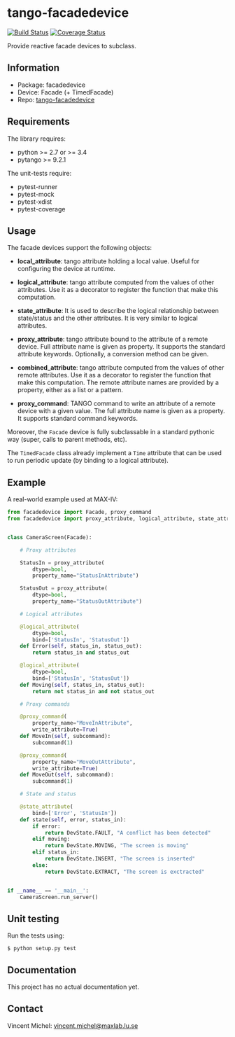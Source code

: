 tango-facadedevice
==================

[![Build Status](https://travis-ci.org/MaxIV-KitsControls/tango-facadedevice.svg?branch=master)](https://travis-ci.org/MaxIV-KitsControls/tango-facadedevice)
[![Coverage Status](https://coveralls.io/repos/github/MaxIV-KitsControls/tango-facadedevice/badge.svg?branch=master)](https://coveralls.io/github/MaxIV-KitsControls/tango-facadedevice?branch=master)

Provide reactive facade devices to subclass.

Information
-----------

 - Package: facadedevice
 - Device:  Facade (+ TimedFacade)
 - Repo:    [tango-facadedevice][repo]

[repo]: https://github.com/MaxIV-KitsControls/tango-facadedevice.git

Requirements
------------

The library requires:

 - python >= 2.7 or >= 3.4
 - pytango >= 9.2.1

The unit-tests require:

 - pytest-runner
 - pytest-mock
 - pytest-xdist
 - pytest-coverage


Usage
-----

The facade devices support the following objects:

- **local_attribute**: tango attribute holding a local value. Useful for
configuring the device at runtime.

- **logical_attribute**: tango attribute computed from the values of other
  attributes. Use it as a decorator to register the function that make this
  computation.

- **state_attribute**: It is used to describe the logical relationship between
  state/status and the other attributes. It is very similar to logical attributes.

- **proxy_attribute**: tango attribute bound to the attribute of a remote
  device. Full attribute name is given as property. It supports the
  standard attribute keywords. Optionally, a conversion method can be given.

- **combined_attribute**: tango attribute computed from the values of other
  remote attributes. Use it as a decorator to register the function that make
  this computation. The remote attribute names are provided by a property,
  either as a list or a pattern.

- **proxy_command**: TANGO command to write an attribute of a remote device
  with a given value. The full attribute name is given as a property. It
  supports standard command keywords.

Moreover, the `Facade` device is fully subclassable in a standard pythonic way
(super, calls to parent methods, etc).

The `TimedFacade` class already implement a `Time` attribute that can be used
to run periodic update (by binding to a logical attribute).


Example
-------

A real-world example used at MAX-IV:

```python
from facadedevice import Facade, proxy_command
from facadedevice import proxy_attribute, logical_attribute, state_attribute


class CameraScreen(Facade):

    # Proxy attributes

    StatusIn = proxy_attribute(
        dtype=bool,
        property_name="StatusInAttribute")

    StatusOut = proxy_attribute(
        dtype=bool,
        property_name="StatusOutAttribute")

    # Logical attributes

    @logical_attribute(
        dtype=bool,
        bind=['StatusIn', 'StatusOut'])
    def Error(self, status_in, status_out):
        return status_in and status_out

    @logical_attribute(
        dtype=bool,
        bind=['StatusIn', 'StatusOut'])
    def Moving(self, status_in, status_out):
        return not status_in and not status_out

    # Proxy commands

    @proxy_command(
        property_name="MoveInAttribute",
        write_attribute=True)
    def MoveIn(self, subcommand):
        subcommand(1)

    @proxy_command(
        property_name="MoveOutAttribute",
        write_attribute=True)
    def MoveOut(self, subcommand):
        subcommand(1)

    # State and status

    @state_attribute(
        bind=['Error', 'StatusIn'])
    def state(self, error, status_in):
        if error:
            return DevState.FAULT, "A conflict has been detected"
        elif moving:
            return DevState.MOVING, "The screen is moving"
        elif status_in:
            return DevState.INSERT, "The screen is inserted"
        else:
            return DevState.EXTRACT, "The screen is exctracted"


if __name__ == '__main__':
    CameraScreen.run_server()
```

Unit testing
------------

Run the tests using:

```console
$ python setup.py test
```


Documentation
-------------

This project has no actual documentation yet.


Contact
-------

Vincent Michel: vincent.michel@maxlab.lu.se
